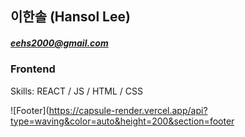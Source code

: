## 이한솔 (Hansol Lee)
##### eehs2000@gmail.com
### Frontend
Skills:  REACT / JS / HTML / CSS

![Footer](https://capsule-render.vercel.app/api?type=waving&color=auto&height=200&section=footer

<!--
**eehs2000/eehs2000** is a ✨ _special_ ✨ repository because its `README.md` (this file) appears on your GitHub profile.

Here are some ideas to get you started:

- 🔭 I’m currently working on ...
- 🌱 I’m currently learning ...
- 👯 I’m looking to collaborate on ...
- 🤔 I’m looking for help with ...
- 💬 Ask me about ...
- 📫 How to reach me: ...
- 😄 Pronouns: ...
- ⚡ Fun fact: ...
-->

